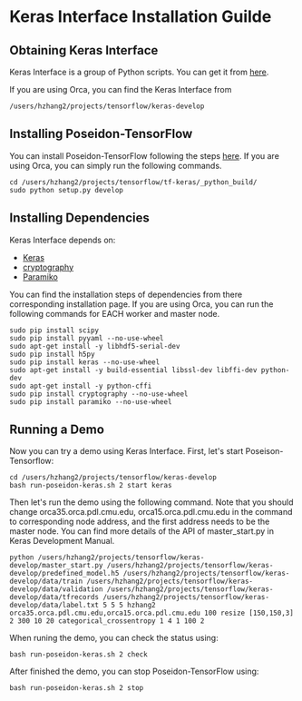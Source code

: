 # Keras Interface Installation Guilde

## Obtaining Keras Interface

Keras Interface is a group of Python scripts. You can get it from [here](https://github.com/Hwhitetooth/Poseidon-TensorFlow/tree/d0.10-keras/keras-develop).

If you are using Orca, you can find the Keras Interface from
```
/users/hzhang2/projects/tensorflow/keras-develop
```

## Installing Poseidon-TensorFlow

You can install Poseidon-TensorFlow following the steps [here](https://github.com/Hwhitetooth/poseidon.readthedocs.io/blob/master/docs/installation.md). If you are using Orca, you can simply run the following commands.

```
cd /users/hzhang2/projects/tensorflow/tf-keras/_python_build/
sudo python setup.py develop
```

## Installing Dependencies

Keras Interface depends on:

  - [Keras](https://keras.io/#installation)
  - [cryptography](https://cryptography.io/en/latest/installation/)
  - [Paramiko](http://www.paramiko.org/installing.html)

You can find the installation steps of dependencies from there corresponding installation page. If you are using Orca, you can run the following commands for EACH worker and master node. 

```
sudo pip install scipy
sudo pip install pyyaml --no-use-wheel
sudo apt-get install -y libhdf5-serial-dev
sudo pip install h5py
sudo pip install keras --no-use-wheel
sudo apt-get install -y build-essential libssl-dev libffi-dev python-dev
sudo apt-get install -y python-cffi
sudo pip install cryptography --no-use-wheel
sudo pip install paramiko --no-use-wheel
```

## Running a Demo

Now you can try a demo using Keras Interface. First, let's start Poseison-Tensorflow:

```
cd /users/hzhang2/projects/tensorflow/keras-develop
bash run-poseidon-keras.sh 2 start keras
```

Then let's run the demo using the following command. Note that you should change orca35.orca.pdl.cmu.edu, orca15.orca.pdl.cmu.edu in the command to corresponding node address, and the first address needs to be the master node. You can find more details of the API of master_start.py in Keras Development Manual.


```
python /users/hzhang2/projects/tensorflow/keras-develop/master_start.py /users/hzhang2/projects/tensorflow/keras-develop/predefined_model.h5 /users/hzhang2/projects/tensorflow/keras-develop/data/train /users/hzhang2/projects/tensorflow/keras-develop/data/validation /users/hzhang2/projects/tensorflow/keras-develop/data/tfrecords /users/hzhang2/projects/tensorflow/keras-develop/data/label.txt 5 5 5 hzhang2 orca35.orca.pdl.cmu.edu,orca15.orca.pdl.cmu.edu 100 resize [150,150,3] 2 300 10 20 categorical_crossentropy 1 4 1 100 2
```

When runing the demo, you can check the status using:

```
bash run-poseidon-keras.sh 2 check
```

After finished the demo, you can stop Poseidon-TensorFlow using:

```
bash run-poseidon-keras.sh 2 stop
```



